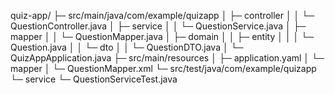 quiz-app/
  ├─ src/main/java/com/example/quizapp
  │   ├─ controller
  │   │    └─ QuestionController.java
  │   ├─ service
  │   │    └─ QuestionService.java
  │   ├─ mapper
  │   │    └─ QuestionMapper.java
  │   ├─ domain
  │   │    ├─ entity
  │   │    │   └─ Question.java
  │   │    └─ dto
  │   │        └─ QuestionDTO.java
  │   └─ QuizAppApplication.java
  ├─ src/main/resources
  │   ├─ application.yaml
  │   └─ mapper
  │        └─ QuestionMapper.xml
  └─ src/test/java/com/example/quizapp
       └─ service
            └─ QuestionServiceTest.java
